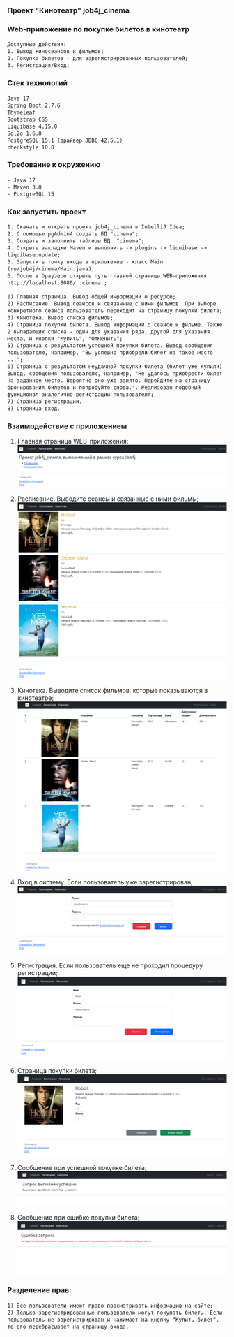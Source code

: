 ### Проект "Кинотеатр" job4j_cinema

### Web-приложение по покупке билетов в кинотеатр
    Доступные действия:
    1. Вывод киносеансов и фильмов;
    2. Покупка билетов - для зарегистрированных пользователей;
    3. Регистрация/Вход;

### Стек технологий
    Java 17
    Spring Boot 2.7.6
    Thymeleaf
    Bootstrap CSS
    Liquibase 4.15.0
    Sql2o 1.6.0
    PostgreSQL 15.1 (драйвер JDBC 42.5.1)
    checkstyle 10.0

### Требование к окружению
    - Java 17
    - Maven 3.8
    - PostgreSQL 15

### Как запустить проект
    1. Скачать и открыть проект job4j_cinema в IntelliJ Idea;
    2. С помощью pgAdmin4 создать БД "cinema";
    3. Cоздать и заполнить таблицы БД  "cinema";
    4. Открыть закладки Maven и выполнить -> plugins -> liquibase -> liquibase:update;
    5. Запустить точку входа в приложение - класс Main (ru/job4j/cinema/Main.java);
    6. После в браузере открыть путь главной страницы WEB-приложения http://localhost:8080/ :cinema:;

    1) Главная страница. Вывод общей информации о ресурсе;
    2) Расписание. Вывод сеансов и связанные с ними фильмов. При выборе конкретного сеанса пользователь переходит на страницу покупки билета;
    3) Кинотека. Вывод списка фильмов;
    4) Страница покупки билета. Вывод информации о сеансе и фильме. Также 2 выпадающих списка - один для указания ряда, другой для указания места, и кнопки "Купить", "Отменить"; 
    5) Страница с результатом успешной покупки билета. Вывод сообщения пользователю, например, "Вы успешно приобрели билет на такое место ...";
    6) Страница с результатом неудачной покупки билета (билет уже купили). Вывод, сообщения пользователю, например, "Не удалось приобрести билет на заданное место. Вероятно оно уже занято. Перейдите на страницу бронирования билетов и попробуйте снова.". Реализован подобный функционал аналогично регистрации пользователя;
    7) Страница регистрации.
    8) Страница вход.

### Взаимодействие с приложением

1) Главная страница WEB-приложения:
![](img\main.png)


2) Расписание. Выводите сеансы и связанные с ними фильмы;
![](img\sessions.png)


3) Кинотека. Выводите список фильмов, которые показываются в кинотеатре;
![](img\films.png)


4) Вход в систему. Если пользователь уже зарегистрирован;
![](img\login.png) 


5) Регистрация. Если пользователь еще не проходил процедуру регистрации;
![](img\registration.png)


6) Страница покупки билета;
![](img\buy.png)


7) Сообщение при успешной покупке билета;
![](img\success_buying.png)


8) Сообщение при ошибке покупки билета;
![](img\error_buying.png)

### Разделение прав:
    1) Все пользователи имеют право просматривать информацию на сайте;
    2) Только зарегистрированные пользователю могут покупать билеты. Если пользователь не зарегистрирован и нажимает на кнопку "Купить билет", то его перебрасывает на страницу входа.